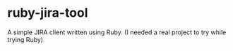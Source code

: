 # ruby-jira-tool
A simple JIRA client written using Ruby. (I needed a real project to try while trying Ruby)
